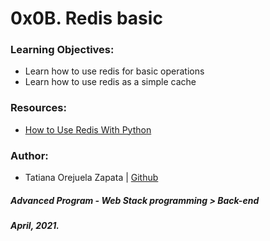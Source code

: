 # 0x0B. Redis basic

### Learning Objectives:
* Learn how to use redis for basic operations
* Learn how to use redis as a simple cache

### Resources:
* [How to Use Redis With Python](https://realpython.com/python-redis/)

### Author:
* Tatiana Orejuela Zapata | [Github](https://github.com/tatsOre)

##### Advanced Program - Web Stack programming > Back-end
##### April, 2021.
